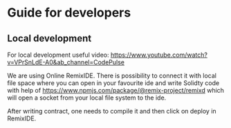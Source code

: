 # Guide for developers
## Local development
For local development useful video:
https://www.youtube.com/watch?v=VPrSnLdE-A0&ab_channel=CodePulse

We are using Online RemixIDE. There is possibility to connect it with local
file space where you can open in your favourite ide and write Solidty code with
help of https://www.npmjs.com/package/@remix-project/remixd which will open
a socket from your local file system to the ide.

After writing contract, one needs to compile it and then click on deploy
in RemixIDE.